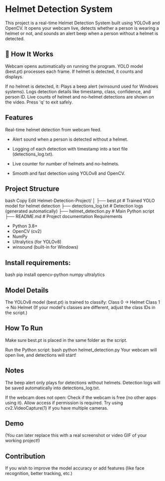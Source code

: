 # Helmet Detection System 
This project is a real-time Helmet Detection System built using YOLOv8 and OpenCV.
It opens your webcam live, detects whether a person is wearing a helmet or not, and sounds an alert beep when a person without a helmet is detected.

## 📸 How It Works
Webcam opens automatically on running the program.
YOLO model (best.pt) processes each frame.
If helmet is detected, it counts and displays.

If no helmet is detected, it:
Plays a beep alert (winsound used for Windows systems).
Logs detection details like timestamp, class, confidence, and person ID.
Live counts of helmet and no-helmet detections are shown on the video.
Press 'q' to exit safely.

## Features
 Real-time helmet detection from webcam feed.

- Alert sound when a person is detected without a helmet.

- Logging of each detection with timestamp into a text file (detections_log.txt).

- Live counter for number of helmets and no-helmets.

- Smooth and fast detection using YOLOv8 and OpenCV.

## Project Structure
bash
Copy
Edit
Helmet-Detection-Project/
│
├── best.pt                  # Trained YOLO model for helmet detection
├── detections_log.txt        # Detection logs (generated automatically)
├── helmet_detection.py       # Main Python script
├── README.md                 # Project documentation
 Requirements
- Python 3.8+
- OpenCV (cv2)
- NumPy
- Ultralytics (for YOLOv8)
- winsound (built-in for Windows)

## Install requirements:

bash
pip install opencv-python numpy ultralytics

## Model Details
The YOLOv8 model (best.pt) is trained to classify:
Class 0 → Helmet
Class 1 → No Helmet
(If your model's classes are different, adjust the class IDs in the script.)

## How To Run
Make sure best.pt is placed in the same folder as the script.

Run the Python script:
bash
python helmet_detection.py
Your webcam will open live, and detections will start!

## Notes
The beep alert only plays for detections without helmets.
Detection logs will be saved automatically into detections_log.txt.

If the webcam does not open:
Check if the webcam is free (no other apps using it).
Allow access if permission is required.
Try using cv2.VideoCapture(1) if you have multiple cameras.

## Demo

(You can later replace this with a real screenshot or video GIF of your working project!)

## Contribution
If you wish to improve the model accuracy or add features (like face recognition, better tracking, etc.)

